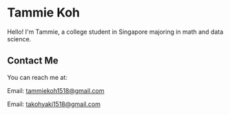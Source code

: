 # Tammie Koh

Hello! I'm Tammie, a college student in Singapore majoring in math and data science.

## Contact Me
You can reach me at:

Email: tammiekoh1518@gmail.com

Email: takohyaki1518@gmail.com
